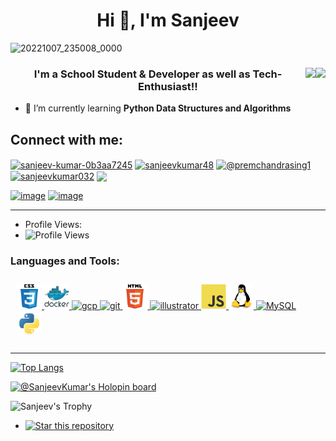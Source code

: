 
<h1 align="center">Hi 👋, I'm Sanjeev</h1>


![20221007_235008_0000](https://user-images.githubusercontent.com/62820550/194625654-bb212649-4895-4a4c-8557-800782405f04.png)

<a target="_blank">
<img align="right" src="https://user-images.githubusercontent.com/3369400/139447912-e0f43f33-6d9f-45f8-be46-2df5bbc91289.png#gh-dark-mode-only"/>
<img align="right" src="https://user-images.githubusercontent.com/3369400/139448065-39a229ba-4b06-434b-bc67-616e2ed80c8f.png#gh-light-mode-only"/>

<h3 align="center">I'm a School Student & Developer as well as Tech-Enthusiast!!</h3>

- 🌱 I’m currently learning **Python Data Structures and Algorithms**

<h2 align="left">Connect with me:</h2>


<a href="https://linkedin.com/in/sanjeev-kumar-0b3aa7245" target="blank"><img align="center" src="https://raw.githubusercontent.com/rahuldkjain/github-profile-readme-generator/master/src/images/icons/Social/linked-in-alt.svg" alt="sanjeev-kumar-0b3aa7245" height="30" width="40" /></a>
<a href="https://www.behance.net/sanjeevkumar48" target="blank"><img align="center" src="https://raw.githubusercontent.com/rahuldkjain/github-profile-readme-generator/master/src/images/icons/Social/behance.svg" alt="sanjeevkumar48" height="30" width="40" /></a>
<a href="https://www.hackerrank.com/@premchandrasing1" target="blank"><img align="center" src="https://raw.githubusercontent.com/rahuldkjain/github-profile-readme-generator/master/src/images/icons/Social/hackerrank.svg" alt="@premchandrasing1" height="30" width="40" /></a>
<a href="https://auth.geeksforgeeks.org/user/sanjeevkumar032" target="blank"><img align="center" src="https://raw.githubusercontent.com/rahuldkjain/github-profile-readme-generator/master/src/images/icons/Social/geeks-for-geeks.svg" alt="sanjeevkumar032" height="30" width="40" /></a>
<a href="https://t.me/Sanjeev032">
<img align="center" src="https://img.icons8.com/3d-fluency/2x/telegram.png" width="40">
</a>

[![image](https://github.com/Sanjeev-Kumar78/Sanjeev-Kumar78/assets/62820550/4edeea0d-596b-4d99-bbfe-5f5a31ced278)](https://www.kaggle.com/sanjeevkumar78/)
[![image](https://github.com/Sanjeev-Kumar78/Sanjeev-Kumar78/assets/62820550/4a9a9ae1-a736-4c2a-a5ae-88c3670cd24c)](https://www.codingninjas.com/studio/profile/f136673e-6e6d-4e88-843e-e1b758eddcc1)

***
* Profile Views:
* ![Profile Views](https://komarev.com/ghpvc/?username=sanjeev-kumar78&label=_____&color=0e75b6&style=for-the-badge")

<h3 align="left">Languages and Tools:</h3>
<!--  CSS  -->
<p align="left" style="padding:10px"> <a href="https://www.w3schools.com/css/" target="_blank" rel="noreferrer"> <img src="https://raw.githubusercontent.com/devicons/devicon/master/icons/css3/css3-original-wordmark.svg" alt="css3" width="40" height="40"/> </a>
<!-- Docker -->
<a href="https://www.docker.com/" target="_blank" rel="noreferrer"> <img src="https://raw.githubusercontent.com/devicons/devicon/master/icons/docker/docker-original-wordmark.svg" alt="docker" width="40" height="40"/> </a>
<!-- GCloud  -->
<a href="https://cloud.google.com" target="_blank" rel="noreferrer"> <img src="https://www.vectorlogo.zone/logos/google_cloud/google_cloud-icon.svg" alt="gcp" width="40" height="40"/> </a> 
<!-- Git   -->
<a href="https://git-scm.com/" target="_blank" rel="noreferrer"> <img src="https://www.vectorlogo.zone/logos/git-scm/git-scm-icon.svg" alt="git" width="40" height="40"/> </a> 
<!-- HTML5   -->
<a href="https://www.w3.org/html/" target="_blank" rel="noreferrer"> <img src="https://raw.githubusercontent.com/devicons/devicon/master/icons/html5/html5-original-wordmark.svg" alt="html5" width="40" height="40"/> </a> 
<!-- Adobe Illustrator   -->
<a href="https://www.adobe.com/in/products/illustrator.html" target="_blank" rel="noreferrer"> <img src="https://www.vectorlogo.zone/logos/adobe_illustrator/adobe_illustrator-icon.svg" alt="illustrator" width="40" height="40"/> </a> 
<!-- JS   -->
<a href="https://developer.mozilla.org/en-US/docs/Web/JavaScript" target="_blank" rel="noreferrer"> <img src="https://raw.githubusercontent.com/devicons/devicon/master/icons/javascript/javascript-original.svg" alt="javascript" width="40" height="40"/> </a>
<!-- Linux   -->
<a href="https://www.linux.org/" target="_blank" rel="noreferrer"> <img src="https://raw.githubusercontent.com/devicons/devicon/master/icons/linux/linux-original.svg" alt="linux" width="40" height="40"/> </a> 
<!--  MySQL  -->
<a href="https://www.mysqltutorial.org/mysql-cheat-sheet.aspx" target="_blank" > <img src="https://www.vectorlogo.zone/logos/mysql/mysql-horizontal.svg" alt="MySQL" width="100px" height="40"/> </a>
<!--  Python -->
<a href="https://www.python.org" target="_blank" rel="noreferrer"> <img src="https://raw.githubusercontent.com/devicons/devicon/master/icons/python/python-original.svg" alt="python" width="40" height="40"/> </a> </p>

***

[![Top Langs](https://github-readme-stats.vercel.app/api/top-langs/?username=Sanjeev-Kumar78&layout=compact&theme=midnight-purple)](https://github.com/Sanjeev-Kumar78/github-readme-stats)

[![@SanjeevKumar's Holopin board](https://holopin.io/api/user/board?user=SanjeevKumar)](https://holopin.io/@SanjeevKumar)
  
<!-- ![Sanjeev's GitHub stats](https://github-readme-stats.vercel.app/api?username=Sanjeev-Kumar78&show_icons=true&theme=midnight-purple) -->

![Sanjeev's Trophy ](https://github-profile-trophy.vercel.app/?username=Sanjeev-Kumar78&theme=radical)
* [![Star this repository](https://img.shields.io/github/stars/Sanjeev-Kumar78/Sanjeev-Kumar78.svg?style=social&label=Star)](https://github.com/Sanjeev-Kumar78/Sanjeev-Kumar78)


  
